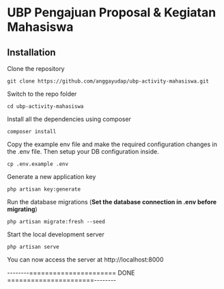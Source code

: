 # UBP Pengajuan Proposal & Kegiatan Mahasiswa

## Installation
 

Clone the repository

    git clone https://github.com/anggayudap/ubp-activity-mahasiswa.git

Switch to the repo folder

    cd ubp-activity-mahasiswa

Install all the dependencies using composer

    composer install

Copy the example env file and make the required configuration changes in the .env file. Then setup your DB configuration inside.

    cp .env.example .env

Generate a new application key

    php artisan key:generate


Run the database migrations (**Set the database connection in .env before migrating**)

    php artisan migrate:fresh --seed

Start the local development server

    php artisan serve

You can now access the server at http://localhost:8000

--------====================== DONE ======================--------